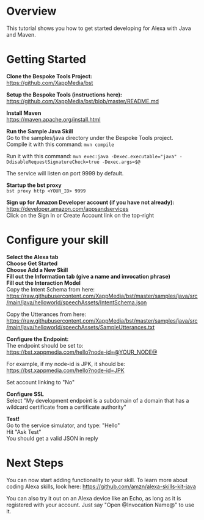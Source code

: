 # Overview
This tutorial shows you how to get started developing for Alexa with Java and Maven.  

# Getting Started
__Clone the Bespoke Tools Project:__  
https://github.com/XappMedia/bst

__Setup the Bespoke Tools (instructions here):__  
https://github.com/XappMedia/bst/blob/master/README.md

__Install Maven__  
https://maven.apache.org/install.html

__Run the Sample Java Skill__  
Go to the samples/java directory under the Bespoke Tools project.  
Compile it with this command:
`mvn compile`  

Run it with this command:
`mvn exec:java -Dexec.executable="java" -DdisableRequestSignatureCheck=true -Dexec.args=$@`

The service will listen on port 9999 by default.

__Startup the bst proxy__  
`bst proxy http <YOUR_ID> 9999`

__Sign up for Amazon Developer account (if you have not already):__  
https://developer.amazon.com/appsandservices  
Click on the Sign In or Create Account link on the top-right

# Configure your skill
__Select the Alexa tab__  
__Choose Get Started__  
__Choose Add a New Skill__  
__Fill out the Information tab (give a name and invocation phrase)__  
__Fill out the Interaction Model__  
Copy the Intent Schema from here:  
https://raw.githubusercontent.com/XappMedia/bst/master/samples/java/src/main/java/helloworld/speechAssets/IntentSchema.json

Copy the Utterances from here:  
https://raw.githubusercontent.com/XappMedia/bst/master/samples/java/src/main/java/helloworld/speechAssets/SampleUtterances.txt

__Configure the Endpoint:__  
The endpoint should be set to:  
https://bst.xappmedia.com/hello?node-id=@YOUR_NODE@

For example, if my node-id is JPK, it should be:
https://bst.xappmedia.com/hello?node-id=JPK

Set account linking to "No"

__Configure SSL__  
Select "My development endpoint is a subdomain of a domain that has a wildcard certificate from a certificate authority"

__Test!__  
Go to the service simulator, and type: "Hello"  
Hit "Ask Test"  
You should get a valid JSON in reply  

# Next Steps
You can now start adding functionality to your skill. To learn more about coding Alexa skills, look here:
https://github.com/amzn/alexa-skills-kit-java

You can also try it out on an Alexa device like an Echo, as long as it is registered with your account.
Just say "Open @Invocation Name@" to use it.
